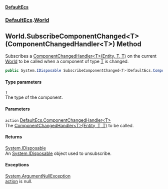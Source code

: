 #### [DefaultEcs](index.md 'index')
### [DefaultEcs](index.md#DefaultEcs 'DefaultEcs').[World](World.md 'DefaultEcs.World')
## World.SubscribeComponentChanged&lt;T&gt;(ComponentChangedHandler&lt;T&gt;) Method
Subscribes a [ComponentChangedHandler&lt;T&gt;(Entity, T, T)](ComponentChangedHandler_T_(Entity_T_T).md 'DefaultEcs.ComponentChangedHandler&lt;T&gt;(DefaultEcs.Entity, T, T)') on the current [World](World.md 'DefaultEcs.World') to be called when a component of type [T](World_SubscribeComponentChanged_T_(ComponentChangedHandler_T_).md#DefaultEcs_World_SubscribeComponentChanged_T_(DefaultEcs_ComponentChangedHandler_T_)_T 'DefaultEcs.World.SubscribeComponentChanged&lt;T&gt;(DefaultEcs.ComponentChangedHandler&lt;T&gt;).T') is changed.  
```csharp
public System.IDisposable SubscribeComponentChanged<T>(DefaultEcs.ComponentChangedHandler<T> action);
```
#### Type parameters
<a name='DefaultEcs_World_SubscribeComponentChanged_T_(DefaultEcs_ComponentChangedHandler_T_)_T'></a>
`T`  
The type of the component.
  
#### Parameters
<a name='DefaultEcs_World_SubscribeComponentChanged_T_(DefaultEcs_ComponentChangedHandler_T_)_action'></a>
`action` [DefaultEcs.ComponentChangedHandler&lt;](ComponentChangedHandler_T_(Entity_T_T).md 'DefaultEcs.ComponentChangedHandler&lt;T&gt;(DefaultEcs.Entity, T, T)')[T](World_SubscribeComponentChanged_T_(ComponentChangedHandler_T_).md#DefaultEcs_World_SubscribeComponentChanged_T_(DefaultEcs_ComponentChangedHandler_T_)_T 'DefaultEcs.World.SubscribeComponentChanged&lt;T&gt;(DefaultEcs.ComponentChangedHandler&lt;T&gt;).T')[&gt;](ComponentChangedHandler_T_(Entity_T_T).md 'DefaultEcs.ComponentChangedHandler&lt;T&gt;(DefaultEcs.Entity, T, T)')  
The [ComponentChangedHandler&lt;T&gt;(Entity, T, T)](ComponentChangedHandler_T_(Entity_T_T).md 'DefaultEcs.ComponentChangedHandler&lt;T&gt;(DefaultEcs.Entity, T, T)') to be called.
  
#### Returns
[System.IDisposable](https://docs.microsoft.com/en-us/dotnet/api/System.IDisposable 'System.IDisposable')  
An [System.IDisposable](https://docs.microsoft.com/en-us/dotnet/api/System.IDisposable 'System.IDisposable') object used to unsubscribe.
#### Exceptions
[System.ArgumentNullException](https://docs.microsoft.com/en-us/dotnet/api/System.ArgumentNullException 'System.ArgumentNullException')  
[action](World_SubscribeComponentChanged_T_(ComponentChangedHandler_T_).md#DefaultEcs_World_SubscribeComponentChanged_T_(DefaultEcs_ComponentChangedHandler_T_)_action 'DefaultEcs.World.SubscribeComponentChanged&lt;T&gt;(DefaultEcs.ComponentChangedHandler&lt;T&gt;).action') is null.
